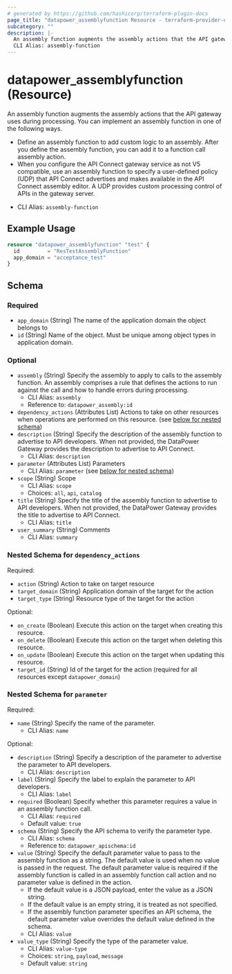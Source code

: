 ```yaml
---
# generated by https://github.com/hashicorp/terraform-plugin-docs
page_title: "datapower_assemblyfunction Resource - terraform-provider-datapower"
subcategory: ""
description: |-
  An assembly function augments the assembly actions that the API gateway uses during processing. You can implement an assembly function in one of the following ways. Define an assembly function to add custom logic to an assembly. After you define the assembly function, you can add it to a function call assembly action.When you configure the API Connect gateway service as not V5 compatible, use an assembly function to specify a user-defined policy (UDP) that API Connect advertises and makes available in the API Connect assembly editor. A UDP provides custom processing control of APIs in the gateway server.
  CLI Alias: assembly-function
---
```


# datapower_assemblyfunction (Resource)

An assembly function augments the assembly actions that the API gateway uses during processing. You can implement an assembly function in one of the following ways. <ul><li>Define an assembly function to add custom logic to an assembly. After you define the assembly function, you can add it to a function call assembly action.</li><li>When you configure the API Connect gateway service as not V5 compatible, use an assembly function to specify a user-defined policy (UDP) that API Connect advertises and makes available in the API Connect assembly editor. A UDP provides custom processing control of APIs in the gateway server.</li></ul>
  - CLI Alias: `assembly-function`

## Example Usage

```terraform
resource "datapower_assemblyfunction" "test" {
  id         = "ResTestAssemblyFunction"
  app_domain = "acceptance_test"
}
```

<!-- schema generated by tfplugindocs -->
## Schema

### Required

- `app_domain` (String) The name of the application domain the object belongs to
- `id` (String) Name of the object. Must be unique among object types in application domain.

### Optional

- `assembly` (String) Specify the assembly to apply to calls to the assembly function. An assembly comprises a rule that defines the actions to run against the call and how to handle errors during processing.
  - CLI Alias: `assembly`
  - Reference to: `datapower_assembly:id`
- `dependency_actions` (Attributes List) Actions to take on other resources when operations are performed on this resource. (see [below for nested schema](#nestedatt--dependency_actions))
- `description` (String) Specify the description of the assembly function to advertise to API developers. When not provided, the DataPower Gateway provides the description to advertise to API Connect.
  - CLI Alias: `description`
- `parameter` (Attributes List) Parameters
  - CLI Alias: `parameter` (see [below for nested schema](#nestedatt--parameter))
- `scope` (String) Scope
  - CLI Alias: `scope`
  - Choices: `all`, `api`, `catalog`
- `title` (String) Specify the title of the assembly function to advertise to API developers. When not provided, the DataPower Gateway provides the title to advertise to API Connect.
  - CLI Alias: `title`
- `user_summary` (String) Comments
  - CLI Alias: `summary`

<a id="nestedatt--dependency_actions"></a>
### Nested Schema for `dependency_actions`

Required:

- `action` (String) Action to take on target resource
- `target_domain` (String) Application domain of the target for the action
- `target_type` (String) Resource type of the target for the action

Optional:

- `on_create` (Boolean) Execute this action on the target when creating this resource.
- `on_delete` (Boolean) Execute this action on the target when deleting this resource.
- `on_update` (Boolean) Execute this action on the target when updating this resource.
- `target_id` (String) Id of the target for the action (required for all resources except `datapower_domain`)


<a id="nestedatt--parameter"></a>
### Nested Schema for `parameter`

Required:

- `name` (String) Specify the name of the parameter.
  - CLI Alias: `name`

Optional:

- `description` (String) Specify a description of the parameter to advertise the parameter to API developers.
  - CLI Alias: `description`
- `label` (String) Specify the label to explain the parameter to API developers.
  - CLI Alias: `label`
- `required` (Boolean) Specify whether this parameter requires a value in an assembly function call.
  - CLI Alias: `required`
  - Default value: `true`
- `schema` (String) Specify the API schema to verify the parameter type.
  - CLI Alias: `schema`
  - Reference to: `datapower_apischema:id`
- `value` (String) Specify the default parameter value to pass to the assembly function as a string. The default value is used when no value is passed in the request. The default parameter value is required if the assembly function is called in an assembly function call action and no parameter value is defined in the action. <ul><li>If the default value is a JSON payload, enter the value as a JSON string.</li><li>If the default value is an empty string, it is treated as not specified.</li><li>If the assembly function parameter specifies an API schema, the default parameter value overrides the default value defined in the schema.</li></ul>
  - CLI Alias: `value`
- `value_type` (String) Specify the type of the parameter value.
  - CLI Alias: `value-type`
  - Choices: `string`, `payload`, `message`
  - Default value: `string`

